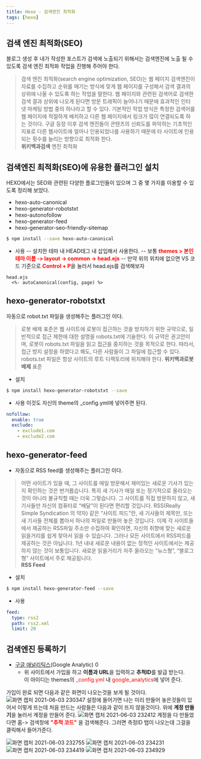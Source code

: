 ```yaml
---
title: Hexo - 검색엔진 최적화
tags: [hexo]
---
```


## 검색 엔진 최적화(SEO)

블로그 생성 후 내가 작성한 포스트가 검색에 노출되기 위해서는 검색엔진에 노출 될 수 있도록 검색 엔진 최적화 작업을 진행해 주어야 한다.

> 검색 엔진 최적화(search engine optimization, SEO)는 웹 페이지 검색엔진이 자료를 수집하고 순위를 매기는 방식에 맞게 웹 페이지를 구성해서 검색 결과의 상위에 나올 수 있도록 하는 작업을 말한다. 웹 페이지와 관련된 검색어로 검색한 검색 결과 상위에 나오게 된다면 방문 트래픽이 늘어나기 때문에 효과적인 인터넷 마케팅 방법 중의 하나라고 할 수 있다. 기본적인 작업 방식은 특정한 검색어를 웹 페이지에 적절하게 배치하고 다른 웹 페이지에서 링크가 많이 연결되도록 하는 것이다. 구글 등장 이후 검색 엔진들이 콘텐츠의 신뢰도를 파악하는 기초적인 지표로 다른 웹사이트에 얼마나 인용되었나를 사용하기 때문에 타 사이트에 인용되는 횟수를 늘리는 방향으로 최적화 한다.
> </br> <b>위키백과검색</b> 엔진 최적화

## 검색엔진 최적화(SEO)에 유용한 플러그인 설치

HEXO에서는 SEO와 관련된 다양한 플로그인들이 있으며 그 중 몇 가지를 이용할 수 있도록 정리해 보았다.

- hexo-auto-canonical
- hexo-generator-robotstxt
- hexo-autonofollow
- hexo-generator-feed
- hexo-generator-seo-friendly-sitemap

```bash
$ npm install --save hexo-auto-canonical
```

- 사용
  -- 설치한 테마 내 HEAD태그 내 삽입해서 사용한다.
  -- 보통 <b style="color: red">themes > 본인 테마 이름 -> layout -> common -> head.ejs</b>
  -- 만약 위의 위치에 없으면 VS 코드 기준으로 <b style="color: red">Control + P</b>을 눌러서 head.ejs를 검색해보자

```htnl
head.ejs
  <%- autoCanonical(config, page) %>
```

## hexo-generator-robotstxt

자동으로 robot.txt 파일을 생성해주는 플러그인 이다.

> 로봇 배제 표준은 웹 사이트에 로봇이 접근하는 것을 방지하기 위한 규약으로, 일반적으로 접근 제한에 대한 설명을 robots.txt에 기술한다. 이 규약은 권고안이며, 로봇이 robots.txt 파일을 읽고 접근을 중지하는 것을 목적으로 한다. 따라서, 접근 방지 설정을 하였다고 해도, 다른 사람들이 그 파일에 접근할 수 있다. robots.txt 파일은 항상 사이트의 루트 디렉토리에 위치해야 한다.
> <b>위키백과로봇 배제</b> 표준

- 설치

```bash
$ npm install hexo-generator-robotstxt --save
```

- 사용
  이것도 자신의 theme의 \_config.yml에 넣어주면 된다.

```yml
nofollow:
  enable: true
  exclude:
    - exclude1.com
    - exclude2.com
```

## hexo-generator-feed

- 자동으로 RSS feed를 생성해주는 플러그인 이다.

> 어떤 사이트가 있을 때, 그 사이트를 매일 방문해서 재미있는 새로운 기사가 있는지 확인하는 것은 번거롭습니다. 특히 새 기사가 매일 또는 정기적으로 올라오는 것이 아니라 불규칙할 때는 더욱 그렇습니다.
> 그 사이트를 직접 방문하지 않고, 새 기사들만 자신의 컴퓨터로 “배달”이 된다면 편리할 것입니다.
> RSS(Really Simple Syndication 의 약자) 같은 “사이트 피드”란, 새 기사들의 제목만, 또는 새 기사들 전체를 뽑아서 하나의 파일로 만들어 놓은 것입니다.
> 이제 각 사이트들에서 제공하는 RSS파일 주소만 수집하여 확인하면, 자신의 취향에 맞는 새로운 읽을거리를 쉽게 찾아서 읽을 수 있습니다.
> 그러나 모든 사이트에서 RSS피드를 제공하는 것은 아닙니다. 1년 내내 새로운 내용이 없는 정적인 사이트에서는 제공하지 않는 것이 보통입니다. 새로운 읽을거리가 자주 올라오는 “뉴스형”, “블로그형” 사이트에서 주로 제공됩니다.</br> <b>RSS Feed</b>

- 설치

```bash
$ npm install hexo-generator-feed --save
```

- 사용

```yml
feed:
  type: rss2
  path: rss2.xml
  limit: 20
```

## 검색엔진 등록하기

- [구글 애널리틱스](https://analytics.google.com/)(Google Analytic)
  0
  - 위 사이트에서 가입을 하고 <b>이름과 URL</b>을 입력하고 <b>추척ID</b>를 발급 받는다. </br> 이 아이디는 themes의 <span style="color: red">\_config.yml</span> 내 <span style="color: red">google_analytics</span>에 넣어 준다.

가입이 완료 되면 다음과 같은 화면이 나오는것을 보게 될 것이다.
![화면 캡처 2021-06-03 230347](https://user-images.githubusercontent.com/49426352/120660092-f0a4da80-c4c1-11eb-8de1-2425caf96246.png)
설정에 들어가면 나는 미리 만들어 놓은것들이 있어서 이렇게 뜨는데 처음 만드는 사람들은 다음과 같이 뜨지 않을것이다.
위에 <b>계정 만들기</b>을 눌러서 계정을 만들어 준다.
![화면 캡처 2021-06-03 232412](https://user-images.githubusercontent.com/49426352/120661993-bb998780-c4c3-11eb-811c-0a5dadfc15e2.png)
계정을 다 만들었다면 홈-> 검색창에 <b style="color:red">"추적 코드"</b> 을 검색해준다.
그러면 측정ID 탭이 나오는데 그걸을 클릭해서 들어가준다.

![화면 캡처 2021-06-03 232755](https://user-images.githubusercontent.com/49426352/120663571-18497200-c4c5-11eb-9c1e-7e8a72bfa526.png)
![화면 캡처 2021-06-03 234231](https://user-images.githubusercontent.com/49426352/120665295-9a866600-c4c6-11eb-81ca-fa1466ec0b6f.png)
![화면 캡처 2021-06-03 234419](https://user-images.githubusercontent.com/49426352/120665300-9b1efc80-c4c6-11eb-97e8-b94ab3fb05b4.png)
![화면 캡처 2021-06-03 234929](https://user-images.githubusercontent.com/49426352/120665303-9bb79300-c4c6-11eb-8ddd-3824cea3d006.png)

